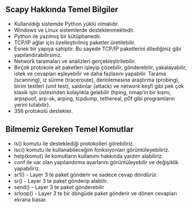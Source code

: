 Scapy Hakkında Temel Bilgiler
-------------
* Kullanıldığı sistemde Python yüklü olmalıdır.
* Windows ve Linux sistemlerde desteklenmektedir.
* Python ile yazılmış bir kütüphanedir.
* TCP/IP ağlar için özelleştirilmiş paketler üretilebilir.
* Esnek bir yapıya sahiptir. Bu sayede TCP/IP paketlerini dilediğiniz gibi
yapılandırabilirsiniz.
* Network taramaları ve analizleri gerçekleştirilebilir.
* Birçok protokole ait paketleri işleyip çözebilir, gönderebilir, yakalayabilir, istek ve
cevapları eşleyebilir ve daha fazlasını yapabilir. Tarama (scanning), iz sürme
(traceroute), derinlemesine araştırma (probing), birim testleri (unit test), saldırılar
(attack) ve network keşfi gibi pek çok klasik işin üstesinden kolaylıkla gelebilir
(hping, nmap’in bir kısmı, arpspoof, arp-sk, arping, tcpdump, tethereal, p0f gibi
programların yerini tutabilir).
* 356 protokolü destekler.

## Bilmemiz Gereken Temel Komutlar

* ls() komutu ile desteklediği protokolleri görebiliriz.
* lsc() komutu ile kullanabileceğim fonksiyonları görüntüleyebiliriz.
* help(komut) ile komutların kullanımı hakkında yardım alabiliriz.
* conf ile var olan yapılandırma ayarlarını görüntüleyebilir ve değişiklik yapabiliriz.
* sr1() - Layer 3 te paket gönderir ve sadece cevap döndürür.
* sr() - Layer 3 te paket gönderip alabilir.
* send() - Layer 3 te paket gönderebilir
* srloop() - Layer 3 te bir döngüde paket gönderir ve dönen cevapları ekrana basar.
